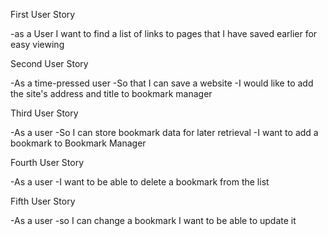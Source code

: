 First User Story

-as a User I want to find a list of links to pages that I have saved earlier for easy viewing

Second User Story

-As a time-pressed user
-So that I can save a website
-I would like to add the site's address and title to bookmark manager

Third User Story

-As a user
-So I can store bookmark data for later retrieval
-I want to add a bookmark to Bookmark Manager

Fourth User Story

-As a user
-I want to be able to delete a bookmark from the list

Fifth User Story

-As a user
-so I can change a bookmark I want to be able to update it
